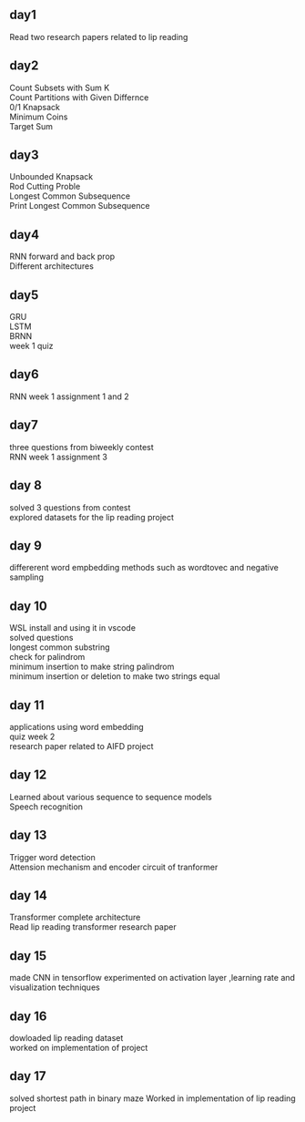 ## day1
Read two research papers related to lip reading
## day2
Count Subsets with Sum K <br>
Count Partitions with Given Differnce <br>
0/1 Knapsack <br>
Minimum Coins <br>
Target Sum <br>
## day3
Unbounded Knapsack  
Rod Cutting Proble  
Longest Common Subsequence    
Print Longest Common Subsequence  
## day4
RNN forward and back prop   
Different architectures
## day5
GRU  
LSTM  
BRNN  
week 1 quiz  
## day6  
RNN week 1 assignment 1 and 2
## day7
three questions from biweekly contest  
RNN week 1 assignment 3
## day 8
solved 3 questions from contest     
explored datasets for the lip reading project
## day 9
differerent word empbedding methods such as wordtovec and negative sampling  
## day 10 
WSL install and using it in vscode  
solved questions   
longest common substring   
check for palindrom   
minimum insertion to make string palindrom  
minimum insertion or deletion to make two strings equal  
## day 11
applications using word embedding  
quiz week 2    
research paper related to AIFD project    
## day 12  
Learned about various sequence to sequence models    
Speech recognition    
## day 13
Trigger word detection   
Attension mechanism and encoder circuit of tranformer   

## day 14
Transformer complete architecture    
Read lip reading transformer research paper
## day 15
made CNN in tensorflow experimented on activation layer ,learning rate and visualization techniques
## day 16 
dowloaded lip reading dataset    
worked on implementation of project
## day 17
solved shortest path in binary maze
Worked in implementation of lip reading project







 

